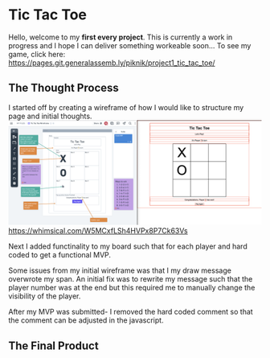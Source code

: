# Tic Tac Toe 
Hello, welcome to my **first every project**. This is currently a work in progress and I hope I can deliver something workeable soon... To see my game, click here:
https://pages.git.generalassemb.ly/piknik/project1_tic_tac_toe/

## The Thought Process 
I started off by creating a wireframe of how I would like to structure my page and initial thoughts. 
![](README%20images/Screenshot%201%20Initial%20Planning%202023-02-22%20at%201.55.56%20pm.png)
https://whimsical.com/W5MCxfLSh4HVPx8P7Ck63Vs

Next I added functinality to my board such  that for each player and hard coded to get a functional MVP. 

Some issues from my initial wireframe was that I my draw message overwrote my span. An initial fix was to rewrite my message such that the player number was at the end but this required me to manually change the visibility of the player. 

After my MVP was submitted- I removed the hard coded comment so that the comment can be adjusted in the javascript. 

## The Final Product 

# 